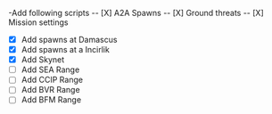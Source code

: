 -Add following scripts
-- [X] A2A Spawns 
-- [X] Ground threats
-- [X] Mission settings
- [X] Add spawns at Damascus
- [X] Add spawns at a Incirlik
- [X] Add Skynet
- [ ] Add SEA Range 
- [ ] Add CCIP Range 
- [ ] Add BVR Range 
- [ ] Add BFM Range 
